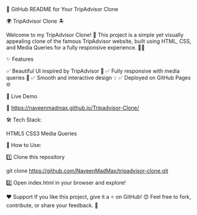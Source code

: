 📌 GitHub README for Your TripAdvisor Clone

🌍 TripAdvisor Clone 🏝️

Welcome to my TripAdvisor Clone! 🚀 This project is a simple yet visually appealing clone of the famous TripAdvisor website, built using HTML, CSS, and Media Queries for a fully responsive experience. 🎨📱

✨ Features

✅ Beautiful UI inspired by TripAdvisor 🎨
✅ Fully responsive with media queries 📲
✅ Smooth and interactive design 💡
✅ Deployed on GitHub Pages 🌐

🚀 Live Demo

🔗 https://naveenmadmax.github.io/Tripadvisor-Clone/

🛠️ Tech Stack:

HTML5
CSS3
Media Queries

📌 How to Use:

1️⃣ Clone this repository

git clone https://github.com/NaveenMadMax/tripadvisor-clone.git

2️⃣ Open index.html in your browser and explore!

❤️ Support
If you like this project, give it a ⭐ on GitHub! 😊
Feel free to fork, contribute, or share your feedback. 🚀
